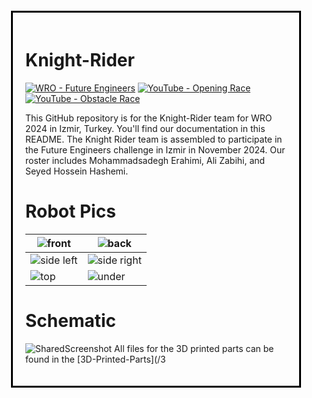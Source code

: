 <div style="border: 3px solid black; padding: 20px; margin: 20px;">

# Knight-Rider
[![WRO - Future Engineers](https://img.shields.io/badge/WRO-Future_Engineers-2e52af)](https://wro-association.org/wp-content/uploads/WRO-2024-Future-Engineers-Self-Driving-Cars-General-Rules.pdf)
[![YouTube - Opening Race](https://img.shields.io/badge/YouTube-▶️%20Opening_Race-df3e3e?logo=youtube)](https://www.youtube.com/watch?v=Cm_b_zUi7P4)
[![YouTube - Obstacle Race](https://img.shields.io/badge/YouTube-▶️%20Obstacle_Race-df3e3e?logo=youtube)](https://studio.youtube.com/video/_KMyONXeG6g/edit)

This GitHub repository is for the Knight-Rider team for WRO 2024 in Izmir, Turkey. You'll find our documentation in this README. The Knight Rider team is assembled to participate in the Future Engineers challenge in Izmir in November 2024. Our roster includes Mohammadsadegh Erahimi, Ali Zabihi, and Seyed Hossein Hashemi.

# Robot Pics

| ![front](https://github.com/user-attachments/assets/893830bf-bbf4-4076-b182-ff366b35381a) | ![back](https://github.com/user-attachments/assets/7dd2da85-8d8c-4a52-82fe-d4ef05705d27) |
| -------------------------- | ---------------------------- |
| ![side left](https://github.com/user-attachments/assets/42a4e8ba-32c9-41fa-9696-b8f444d2bad0) | ![side right](https://github.com/user-attachments/assets/09851a68-6f88-4ba8-95c5-a989b5208d4f) |
| ![top](https://github.com/user-attachments/assets/51420475-b3c8-42bd-9a93-b83984ac317c) | ![under](https://github.com/user-attachments/assets/e8a48bcf-849f-474c-92a4-1288103ac2e2) |

# Schematic
![SharedScreenshot](https://github.com/user-attachments/assets/20f79a69-b7d5-4a05-9a67-008a8cae2ccd)
All files for the 3D printed parts can be found in the [3D-Printed-Parts](/3
